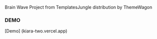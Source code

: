 Brain Wave Project from TemplatesJungle
distribution by ThemeWagon
### DEMO
[Demo] (kiara-two.vercel.app)